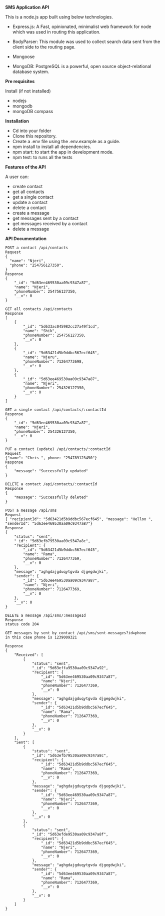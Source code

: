 __**SMS Application API**__

This is a node.js app built using below technologies.

- Express.js: A Fast, opinionated, minimalist web framework for node which was used in routing this application.

- BodyParser: This module was used to collect search data sent from the client side to the routing page.

- Mongoose

- MongoDB: PostgreSQL is a powerful, open source object-relational database system.

**Pre requisites**

Install (if not installed)
- nodejs
- mongodb
- mongoDB compass

**Installation**

- Cd into your folder
- Clone this repository.
- Create a .env file using the .env.example as a guide.
- npm install to install all dependencies.
- npm start: to start the app in development mode.
- npm test: to runs all the tests

**Features of the API**

A user can:
- create contact
- get all contacts
- get a single contact
- update a contact
- delete a contact
- create a message
- get messages sent by a contact
- get messages received by a contact
- delete a message

**API Documentation**
```
POST a contact /api/contacts
Request
{
  "name": "Njeri",
  "phone": "254756127350",
}
Response
{
    "_id": "5d63ee469530aa09c9347a87",
    "name": "Njeri",
    "phoneNumber": 254756127350,
    "__v": 0
}

GET all contacts /api/contacts
Response
[
    {
        "_id": "5d633ac045982cc27a49f1cd",
        "name": "Shik",
        "phoneNumber": 254756127350,
        "__v": 0
    },
    {
        "_id": "5d63421d5b9ddbc567ecf645",
        "name": "Njeru",
        "phoneNumber": 71264773698,
        "__v": 0
    },
    {
        "_id": "5d63ee469530aa09c9347a87",
        "name": "Njeri",
        "phoneNumber": 254326127350,
        "__v": 0
    }
]

GET a single contact /api/contacts/:contactId
Response
{
    "_id": "5d63ee469530aa09c9347a87",
    "name": "Njeri",
    "phoneNumber": 254326127350,
    "__v": 0
}

PUT a contact (update) /api/contacts/:contactId
Request
{"name": "Chris ", phone: "254789123450"}
Response
{
    "message": "Successfully updated"
}

DELETE a contact /api/contacts/:contactId
Response
{
    "message": "Successfully deleted"
}

POST a message /api/sms
Request
{ "recipientId": "5d63421d5b9ddbc567ecf645", "message": "Helloo ", "senderId": "5d63ee469530aa09c9347a87"}
Response
{
    "status": "sent",
    "_id": "5d63efb79530aa09c9347a8c",
    "recipient": {
        "_id": "5d63421d5b9ddbc567ecf645",
        "name": "Rama",
        "phoneNumber": 7126477369,
        "__v": 0
    },
    "message": "aghgdajgduqytgvda djgegdwjki",
    "sender": {
        "_id": "5d63ee469530aa09c9347a87",
        "name": "Njeri",
        "phoneNumber": 7126477369,
        "__v": 0
    },
    "__v": 0
}

DELETE a message /api/sms/:messageId
Response
status code 204

GET messages by sent by contact /api/sms/sent-messages?id=phone
in this case phone is 1239009321

Response
{
    "Received": [
        {
            "status": "sent",
            "_id": "5d63effa9530aa09c9347a92",
            "recipient": {
                "_id": "5d63ee469530aa09c9347a87",
                "name": "Njeri",
                "phoneNumber": 7126477369,
                "__v": 0
            },
            "message": "aghgdajgduqytgvda djgegdwjki",
            "sender": {
                "_id": "5d63421d5b9ddbc567ecf645",
                "name": "Rama",
                "phoneNumber": 7126477369,
                "__v": 0
            },
            "__v": 0
        }
    ],
    "Sent": [
        {
            "status": "sent",
            "_id": "5d63efb79530aa09c9347a8c",
            "recipient": {
                "_id": "5d63421d5b9ddbc567ecf645",
                "name": "Rama",
                "phoneNumber": 7126477369,
                "__v": 0
            },
            "message": "aghgdajgduqytgvda djgegdwjki",
            "sender": {
                "_id": "5d63ee469530aa09c9347a87",
                "name": "Njeri",
                "phoneNumber": 7126477369,
                "__v": 0
            },
            "__v": 0
        },
        {
            "status": "sent",
            "_id": "5d63efde9530aa09c9347a8f",
            "recipient": {
                "_id": "5d63421d5b9ddbc567ecf645",
                "name": "Njeri",
                "phoneNumber": 7126477369,
                "__v": 0
            },
            "message": "aghgdajgduqytgvda djgegdwjki",
            "sender": {
                "_id": "5d63ee469530aa09c9347a87",
                "name": "Rama",
                "phoneNumber": 7126477369,
                "__v": 0
            },
            "__v": 0
        }
    ]
}
```